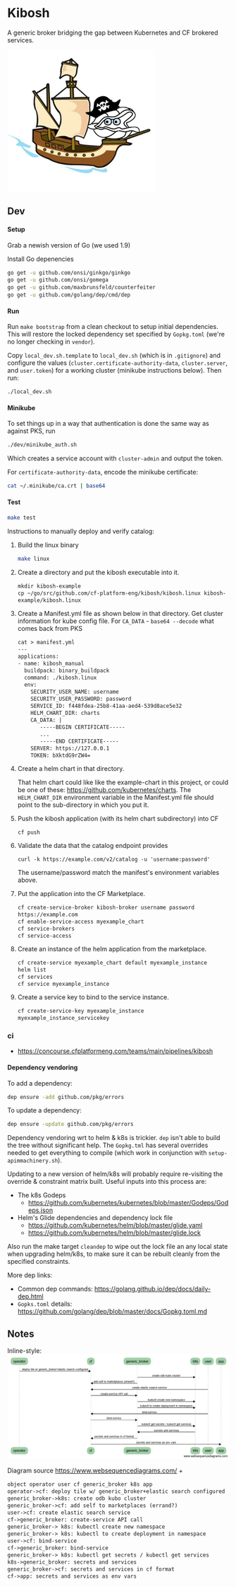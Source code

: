 # Kibosh

A generic broker bridging the gap between Kubernetes and CF brokered services.

![](docs/kibosh_logo.png)

## Dev
#### Setup
Grab a newish version of Go (we used 1.9) 

Install Go depenencies
```bash
go get -u github.com/onsi/ginkgo/ginkgo
go get -u github.com/onsi/gomega
go get -u github.com/maxbrunsfeld/counterfeiter
go get -u github.com/golang/dep/cmd/dep
```

#### Run
Run `make bootstrap` from a clean checkout to setup initial dependencies. This will restore
the locked dependency set specified by `Gopkg.toml` (we're no longer checking in `vendor`).

Copy `local_dev.sh.template` to `local_dev.sh` (which is in `.gitignore`) and 
configure the values (`cluster.certificate-authority-data`, `cluster.server`, and `user.token`)
for a working cluster (minikube instructions below). Then run:

```bash
./local_dev.sh
```

#### Minikube
To set things up in a way that authentication is done the same way as against PKS, run 
```bash
./dev/minikube_auth.sh
```

Which creates a service account with `cluster-admin` and output the token.

For `certificate-authority-data`, encode the minikube certificate:
```bash
cat ~/.minikube/ca.crt | base64
```

#### Test
```bash
make test
```

Instructions to manually deploy and verify catalog:
1) Build the linux binary
    ```bash
    make linux
    ```
1) Create a directory and put the kibosh executable into it. 
    ```
    mkdir kibosh-example
    cp ~/go/src/github.com/cf-platform-eng/kibosh/kibosh.linux kibosh-example/kibosh.linux
    ```
1) Create a Manifest.yml file as shown below in that directory.
   Get cluster information for kube config file. For `CA_DATA` - `base64 --decode` what comes back from PKS 
    ```
    cat > manifest.yml
    ---
    applications:
    - name: kibosh_manual
      buildpack: binary_buildpack
      command: ./kibosh.linux
      env:
        SECURITY_USER_NAME: username
        SECURITY_USER_PASSWORD: password
        SERVICE_ID: f448fdea-25b8-41aa-aed4-539d8ace5e32
        HELM_CHART_DIR: charts
        CA_DATA: |
           -----BEGIN CERTIFICATE-----
           ...
           -----END CERTIFICATE-----
        SERVER: https://127.0.0.1
        TOKEN: bXktdG9rZW4=
    ```
1) Create a helm chart in that directory.

   That helm chart could like like the example-chart in this project, 
   or could be one of these: https://github.com/kubernetes/charts.  The `HELM_CHART_DIR`
   environment variable in the Manifest.yml file should point to the sub-directory 
   in which you put it. 
   
1) Push the kibosh application (with its helm chart subdirectory) into CF
   ```
   cf push
   ```
1) Validate the data that the catalog endpoint provides
    ```
    curl -k https://example.com/v2/catalog -u 'username:password'
    ```
    The username/password match the manifest's environment variables above.

1) Put the application into the CF Marketplace. 
    ```
    cf create-service-broker kibosh-broker username password https://example.com
    cf enable-service-access myexample_chart
    cf service-brokers
    cf service-access
    ```

1) Create an instance of the helm application from the marketplace. 
    ```
    cf create-service myexample_chart default myexample_instance
    helm list
    cf services
    cf service myexample_instance
    ```
1) Create a service key to bind to the service instance. 
    ```
    cf create-service-key myexample_instance myexample_instance_servicekey
    ```

### ci
* https://concourse.cfplatformeng.com/teams/main/pipelines/kibosh

#### Dependency vendoring

To add a dependency:
```bash
dep ensure -add github.com/pkg/errors
```

To update a dependency:
```bash
dep ensure -update github.com/pkg/errors
```

Dependency vendoring wrt to helm & k8s is trickier. `dep` isn't able to build the
tree without significant help. The `Gopkg.tml` has several overrides needed to get everything
to compile (which work in conjunction with `setup-apimmachinery.sh`).

Updating to a new version of helm/k8s will probably require re-visiting the override & constraint
matrix built. Useful inputs into this process are:
* The k8s Godeps
    - https://github.com/kubernetes/kubernetes/blob/master/Godeps/Godeps.json
* Helm's Glide dependencies and dependency lock file
    - https://github.com/kubernetes/helm/blob/master/glide.yaml
    - https://github.com/kubernetes/helm/blob/master/glide.lock

Also run the make target `cleandep` to wipe out the lock file an any local state when upgrading
helm/k8s, to make sure it can be rebuilt cleanly from the specified constraints.

More dep links:
* Common dep commands: https://golang.github.io/dep/docs/daily-dep.html
* `Gopks.toml` details: https://github.com/golang/dep/blob/master/docs/Gopkg.toml.md

## Notes

Inline-style: 
![](docs/SeqDiagram.png)

Diagram source https://www.websequencediagrams.com/ + 
```text
object operator user cf generic_broker k8s app
operator->cf: deploy tile w/ generic_broker+elastic search configured
generic_broker->k8s: create odb kubo cluster
generic_broker->cf: add self to marketplaces (errand?)
user->cf: create elastic search service
cf->generic_broker: create-service API call
generic_broker-> k8s: kubectl create new namespace
generic_broker-> k8s: kubectl to create deployment in namespace
user->cf: bind-service
cf->generic_broker: bind-service
generic_broker-> k8s: kubectl get secrets / kubectl get services
k8s->generic_broker: secrets and services
generic_broker->cf: secrets and services in cf format
cf->app: secrets and services as env vars
```
